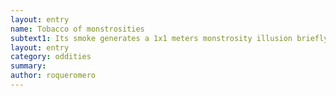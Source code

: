 ```yaml
---
layout: entry 
name: Tobacco of monstrosities
subtext1: Its smoke generates a 1x1 meters monstrosity illusion briefly.
layout: entry
category: oddities
summary: 
author: roqueromero
---
```

